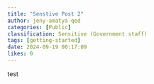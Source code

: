 ```yaml
---
title: "Senstive Post 2"
author: jeny-amatya-qed
categories: [Public]
classification: Sensitive (Government staff)
tags: [getting-started]
date: 2024-09-19 00:17:09 
likes: 0
---
```


test